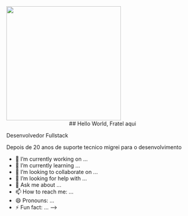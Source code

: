 <img src="https://github.com/user-attachments/assets/fee90cec-a23e-4fd1-bfee-77155d09941d" height="300">

<center>## Hello World, Fratel aqui</center>

Desenvolvedor Fullstack

Depois de 20 anos de suporte tecnico migrei para o desenvolvimento 

- 🔭 I’m currently working on ...
- 🌱 I’m currently learning ...
- 👯 I’m looking to collaborate on ...
- 🤔 I’m looking for help with ...
- 💬 Ask me about ...
- 📫 How to reach me: ...
- 😄 Pronouns: ...
- ⚡ Fun fact: ...
-->
